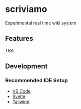 # scriviamo

Experimental real time wiki system

## Features

TBA

## Development

### Recommended IDE Setup

- [VS Code](https://code.visualstudio.com/)
- [Svelte](https://marketplace.visualstudio.com/items?itemName=svelte.svelte-vscode).
- [Tailwind](https://marketplace.visualstudio.com/items?itemName=bradlc.vscode-tailwindcss)
